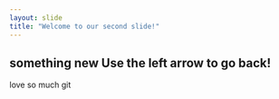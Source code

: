 ```yaml
---
layout: slide
title: "Welcome to our second slide!"
---
```

something new
Use the left arrow to go back!
---
love so much git
